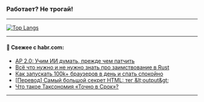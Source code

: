 ### Работает? Не трогай!

---
<!--
#### 🛠️ Technical stack:

![Java](https://img.shields.io/badge/Java-informational?logo=Oracle&style=flat&logoColor=white&color=FF4500)
![Kotlin](https://img.shields.io/badge/Kotlin-informational?logo=Kotlin&style=flat&logoColor=white&color=774D97)
![TS](https://img.shields.io/badge/TypeScript-informational?logo=typeScript&style=flat&logoColor=black&color=017acc)
![Python](https://img.shields.io/badge/Python-informational?logo=Python&style=flat&logoColor=black&color=ffdd54) <br>
![Spring](https://img.shields.io/badge/Spring-informational?logo=Spring&style=flat&logoColor=white&color=6DB33F) 
![SpringBoot](https://img.shields.io/badge/SpringBoot-informational?logo=SpringBoot&style=flat&logoColor=white&color=6DB33F)
![Nest](https://img.shields.io/badge/NestJS-informational?logo=NestJS&style=flat&logoColor=white&color=E0234E) 
![NodeJS](https://img.shields.io/badge/NodeJS-informational?logo=node.js&style=flat&logoColor=white&color=70A760)<br>
![PostgreSQL](https://img.shields.io/badge/PostgreSQL-informational?logo=PostgreSQL&style=flat&logoColor=white&color=DAA520)
![MongoDB](https://img.shields.io/badge/MongoDB-informational?logo=MongoDB&style=flat&logoColor=white&color=870000)
![Apache](https://img.shields.io/badge/Apache-informational?logo=apache&style=flat&logoColor=white&color=f74e28)

___ 
-->

<!--- #### 🛠️ : --->

[![Top Langs](https://github-readme-stats-82jvfl3w3-advtsettinggmailcoms-projects.vercel.app/api/top-langs/?username=zloylis&langs_count=10&hide_title=true&title_color=e6edf3&size_weight=0.5&count_weight=0.5&layout=compact&hide_progress=true&hide_border=true&theme=dracula&hide=css,makefile,cmake)](https://github.com/zloylis)

<!---


####  :octocat:&nbsp;&nbsp; Статистика:

![GitHub stats](https://github-readme-stats-u2qms2cxw-advtsettinggmailcoms-projects.vercel.app/api?username=zloylis&show_icons=true&hide_border=true&theme=dracula&title_color=e6edf3&include_all_commits=true&count_private=true&hide_rank=false&hide_title=true&rank_icon=github)
-->
---

#### 💬 Свежее с habr.com:

<!-- BLOG-POST-LIST:START -->
- [AP 2.0: Учим ИИ думать, прежде чем патчить](https://habr.com/ru/articles/957716/?utm_source=habrahabr&utm_medium=rss&utm_campaign=957716)
- [Всё что нужно и не нужно знать про заимствование в Rust](https://habr.com/ru/companies/beget/articles/957398/?utm_source=habrahabr&utm_medium=rss&utm_campaign=957398)
- [Как запускать 100k+ браузеров в день и спать спокойно](https://habr.com/ru/companies/tbank/articles/957648/?utm_source=habrahabr&utm_medium=rss&utm_campaign=957648)
- [[Перевод] Самый большой секрет HTML: тег &amp;lt;output&amp;gt;](https://habr.com/ru/articles/957618/?utm_source=habrahabr&utm_medium=rss&utm_campaign=957618)
- [Что такое Таксономия «Точно в Срок»?](https://habr.com/ru/articles/957598/?utm_source=habrahabr&utm_medium=rss&utm_campaign=957598)
<!-- BLOG-POST-LIST:END -->

---
